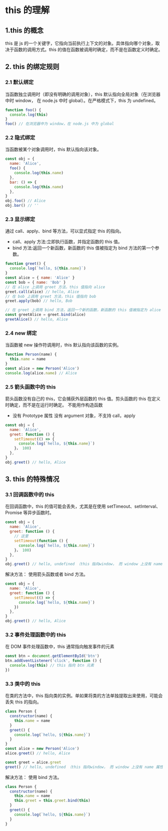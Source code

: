 # this 的理解

## 1.this 的概念

this 是 js 的一个关键字，它指向当前执行上下文的对象。具体指向哪个对象，取决于函数的调用方式。this 的值在函数被调用时确定，而不是在函数定义时确定。

## 2. this 的绑定规则

### 2.1 默认绑定

当函数独立调用时（即没有明确的调用对象），this 默认指向全局对象（在浏览器中时 window， 在 node.js 中时 global）。在严格模式下，this 为 undefined。

```javascript
function foo() {
  console.log(this)
}
foo() // 在浏览器中为 window，在 node.js 中为 global
```

### 2.2 隐式绑定

当函数被某个对象调用时，this 默认指向该对象。

```javascript
const obj = {
  name: 'Alice',
  foo() {
    console.log(this.name)
  },
  bar: () => {
    console.log(this.name)
  },
}
obj.foo() // Alice
obj.bar() // ''
```

### 2.3 显示绑定

通过 call、apply、bind 等方法，可以显式指定 this 的指向。

- call、apply 方法:立即执行函数，并指定函数的 this 值。
- bind 方法:返回一个新函数，新函数的 this 值被指定为 bind 方法的第一个参数。

```js
function greet() {
  console.log(`hello, ${this.name}`)
}
const alice = { name: 'Alice' }
const bob = { name: 'Bob' }
// 在 alice 上调用 greet 方法，this 值指向 alice
greet.call(alice) // hello, Alice
// 在 bob 上调用 greet 方法，this 值指向 bob
greet.apply(bob) // hello, Bob

// 在 greet 上调用 bind 方法，返回一个新的函数，新函数的 this 值被指定为 alice
const greetAlice = greet.bind(alice)
greetAlice() // hello, Alice
```

### 2.4 new 绑定

当函数被 new 操作符调用时，this 默认指向该函数的实例。

```js
function Person(name) {
  this.name = name
}
const alice = new Person('Alice')
console.log(alice.name) // Alice
```

### 2.5 箭头函数中的 this

箭头函数没有自己的 this，它会捕获外层函数的 this 值。剪头函数的 this 在定义时确定，而不是在运行时确定。
不能用作构造函数

- 没有 Prototype 属性 没有 argument 对象，不支持 call，apply

```js
const obj = {
  name: 'Alice',
  greet: function () {
    setTimeout(() => {
      console.log(`hello, ${this.name}`)
    }， 100)
  },
}
obj.greet() // hello, Alice
```

## 3. this 的特殊情况

### 3.1 回调函数中的 this

在回调函数中，this 的值可能会丢失，尤其是在使用 setTimeout、setInterval、Promise 等异步函数时。

```js
const obj = {
  name: 'Alice',
  greet: function () {
    // 这里
    setTimeout(function () {
      console.log(`hello, ${this.name}`)
    }， 100)
  },
}
obj.greet() // hello, undefined （this 指向window， 而 window 上没有 name 属性）
```

解决方法： 使用箭头函数或者 bind 方法。

```js
const obj = {
  name: 'Alice',
  greet: function () {
    setTimeout(() => {
      console.log(`hello, ${this.name}`)
    })
  },
}
obj.greet() // hello, Alice
```

### 3.2 事件处理函数中的 this

在 DOM 事件处理函数中，this 通常指向触发事件的元素

```js
const btn = document.getElementById('btn')
btn.addEventListener('click', function () {
  console.log(this) // this 指向 btn 元素
})
```

### 3.3 类中的 this

在类的方法中，this 指向类的实例。单如果将类的方法单独提取出来使用，可能会丢失 this 的指向。

```js
class Person {
  constructor(name) {
    this.name = name
  }
  greet() {
    console.log(`hello, ${this.name}`)
  }
}
const alice = new Person('Alice')
alice.greet() // hello, Alice

const greet = alice.greet
greet() // hello, undefined （this 指向window， 而 window 上没有 name 属性）
```

解决方法： 使用 bind 方法。

```js
class Person {
  constructor(name) {
    this.name = name
    this.greet = this.greet.bind(this)
  }
  greet() {
    console.log(`hello, ${this.name}`)
  }
}
```
